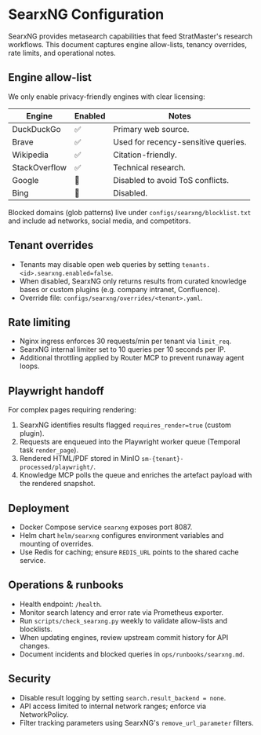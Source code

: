 # SearxNG Configuration

SearxNG provides metasearch capabilities that feed StratMaster's research
workflows. This document captures engine allow-lists, tenancy overrides, rate
limits, and operational notes.

## Engine allow-list

We only enable privacy-friendly engines with clear licensing:

| Engine        | Enabled | Notes                               |
| ------------- | ------- | ----------------------------------- |
| DuckDuckGo    | ✅      | Primary web source.                 |
| Brave         | ✅      | Used for recency-sensitive queries. |
| Wikipedia     | ✅      | Citation-friendly.                  |
| StackOverflow | ✅      | Technical research.                 |
| Google        | 🚫      | Disabled to avoid ToS conflicts.    |
| Bing          | 🚫      | Disabled.                           |

Blocked domains (glob patterns) live under `configs/searxng/blocklist.txt` and
include ad networks, social media, and competitors.

## Tenant overrides

- Tenants may disable open web queries by setting `tenants.<id>.searxng.enabled=false`.
- When disabled, SearxNG only returns results from curated knowledge bases or
  custom plugins (e.g. company intranet, Confluence).
- Override file: `configs/searxng/overrides/<tenant>.yaml`.

## Rate limiting

- Nginx ingress enforces 30 requests/min per tenant via `limit_req`.
- SearxNG internal limiter set to 10 queries per 10 seconds per IP.
- Additional throttling applied by Router MCP to prevent runaway agent loops.

## Playwright handoff

For complex pages requiring rendering:

1. SearxNG identifies results flagged `requires_render=true` (custom plugin).
2. Requests are enqueued into the Playwright worker queue (Temporal task `render_page`).
3. Rendered HTML/PDF stored in MinIO `sm-{tenant}-processed/playwright/`.
4. Knowledge MCP polls the queue and enriches the artefact payload with the
   rendered snapshot.

## Deployment

- Docker Compose service `searxng` exposes port 8087.
- Helm chart `helm/searxng` configures environment variables and mounting of
  overrides.
- Use Redis for caching; ensure `REDIS_URL` points to the shared cache service.

## Operations & runbooks

- Health endpoint: `/health`.
- Monitor search latency and error rate via Prometheus exporter.
- Run `scripts/check_searxng.py` weekly to validate allow-lists and blocklists.
- When updating engines, review upstream commit history for API changes.
- Document incidents and blocked queries in `ops/runbooks/searxng.md`.

## Security

- Disable result logging by setting `search.result_backend = none`.
- API access limited to internal network ranges; enforce via NetworkPolicy.
- Filter tracking parameters using SearxNG's `remove_url_parameter` filters.
